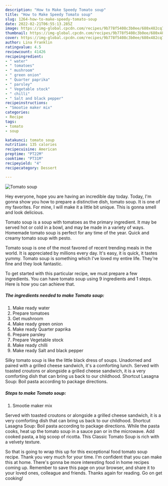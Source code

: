 ```yaml
---
description: "How to Make Speedy Tomato soup"
title: "How to Make Speedy Tomato soup"
slug: 1264-how-to-make-speedy-tomato-soup
date: 2022-02-21T06:55:13.285Z
image: https://img-global.cpcdn.com/recipes/9b778f5408c3b0ee/680x482cq70/tomato-soup-recipe-main-photo.jpg
thumbnail: https://img-global.cpcdn.com/recipes/9b778f5408c3b0ee/680x482cq70/tomato-soup-recipe-main-photo.jpg
cover: https://img-global.cpcdn.com/recipes/9b778f5408c3b0ee/680x482cq70/tomato-soup-recipe-main-photo.jpg
author: Lina Franklin
ratingvalue: 4.5
reviewcount: 41426
recipeingredient:
- " water"
- " tomatoes"
- " mushroom"
- " green onion"
- " Quarter paprika"
- " parsley"
- " Vegetable stock"
- " chilli"
- " Salt and black pepper"
recipeinstructions:
- "Smootie maker mix"
categories:
- Recipe
tags:
- tomato
- soup

katakunci: tomato soup 
nutrition: 135 calories
recipecuisine: American
preptime: "PT22M"
cooktime: "PT31M"
recipeyield: "4"
recipecategory: Dessert

---
```



![Tomato soup](https://img-global.cpcdn.com/recipes/9b778f5408c3b0ee/680x482cq70/tomato-soup-recipe-main-photo.jpg)

Hey everyone, hope you are having an incredible day today. Today, I'm gonna show you how to prepare a distinctive dish, tomato soup. It is one of my favorites. For mine, I will make it a little bit unique. This is gonna smell and look delicious.

Tomato soup is a soup with tomatoes as the primary ingredient. It may be served hot or cold in a bowl, and may be made in a variety of ways. Homemade tomato soup is perfect for any time of the year. Quick and creamy tomato soup with pesto.

Tomato soup is one of the most favored of recent trending meals in the world. It is appreciated by millions every day. It's easy, it is quick, it tastes yummy. Tomato soup is something which I've loved my entire life. They're fine and they look fantastic.


To get started with this particular recipe, we must prepare a few ingredients. You can have tomato soup using 9 ingredients and 1 steps. Here is how you can achieve that.

<!--inarticleads1-->

##### The ingredients needed to make Tomato soup:

1. Make ready  water
1. Prepare  tomatoes
1. Get  mushroom
1. Make ready  green onion
1. Make ready  Quarter paprika
1. Prepare  parsley
1. Prepare  Vegetable stock
1. Make ready  chilli
1. Make ready  Salt and black pepper


Silky tomato soup is like the little black dress of soups. Unadorned and paired with a grilled cheese sandwich, it&#39;s a comforting lunch. Served with toasted croutons or alongside a grilled cheese sandwich, it is a very comforting dish that can bring us back to our childhood. Shortcut Lasagna Soup: Boil pasta according to package directions. 

<!--inarticleads2-->

##### Steps to make Tomato soup:

1. Smootie maker mix


Served with toasted croutons or alongside a grilled cheese sandwich, it is a very comforting dish that can bring us back to our childhood. Shortcut Lasagna Soup: Boil pasta according to package directions. While the pasta cooks, heat up the tomato soup in a sauce pan or in the microwave. Add cooked pasta, a big scoop of ricotta. This Classic Tomato Soup is rich with a velvety texture. 

So that is going to wrap this up for this exceptional food tomato soup recipe. Thank you very much for your time. I'm confident that you can make this at home. There's gonna be more interesting food in home recipes coming up. Remember to save this page on your browser, and share it to your loved ones, colleague and friends. Thanks again for reading. Go on get cooking!
